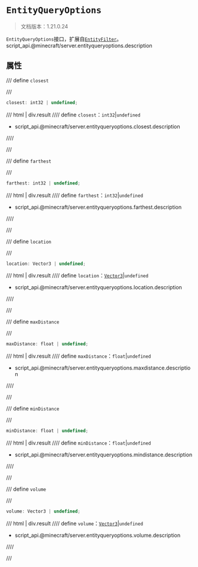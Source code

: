 # `EntityQueryOptions`

> 文档版本：1.21.0.24

`EntityQueryOptions`接口，扩展自[`EntityFilter`](./entityfilter.md)。script_api.@minecraft/server.entityqueryoptions.description

## 属性

/// define
`closest`


///

```js
closest: int32 | undefined;
```

/// html | div.result
//// define
`closest`：`int32`|`undefined`

- script_api.@minecraft/server.entityqueryoptions.closest.description


////

///


/// define
`farthest`


///

```js
farthest: int32 | undefined;
```

/// html | div.result
//// define
`farthest`：`int32`|`undefined`

- script_api.@minecraft/server.entityqueryoptions.farthest.description


////

///


/// define
`location`


///

```js
location: Vector3 | undefined;
```

/// html | div.result
//// define
`location`：[`Vector3`](./vector3.md)|`undefined`

- script_api.@minecraft/server.entityqueryoptions.location.description


////

///


/// define
`maxDistance`


///

```js
maxDistance: float | undefined;
```

/// html | div.result
//// define
`maxDistance`：`float`|`undefined`

- script_api.@minecraft/server.entityqueryoptions.maxdistance.description


////

///


/// define
`minDistance`


///

```js
minDistance: float | undefined;
```

/// html | div.result
//// define
`minDistance`：`float`|`undefined`

- script_api.@minecraft/server.entityqueryoptions.mindistance.description


////

///


/// define
`volume`


///

```js
volume: Vector3 | undefined;
```

/// html | div.result
//// define
`volume`：[`Vector3`](./vector3.md)|`undefined`

- script_api.@minecraft/server.entityqueryoptions.volume.description


////

///

